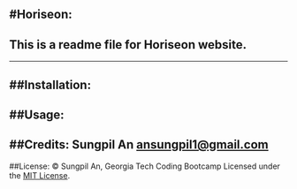 #Horiseon:
---
This is a readme file for Horiseon website.
---
---
##Installation:
---
##Usage:
---
##Credits:
Sungpil An <ansungpil1@gmail.com>
---
##License:
&#169; Sungpil An, Georgia Tech Coding Bootcamp
Licensed under the [MIT License](LICESNE).
